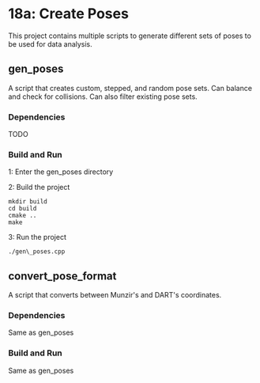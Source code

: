 # 18a: Create Poses
This project contains multiple scripts to generate different sets of poses to be used for data analysis.

## gen\_poses
A script that creates custom, stepped, and random pose sets. Can balance and
check for collisions. Can also filter existing pose sets.

### Dependencies
TODO

### Build and Run
1: Enter the gen\_poses directory

2: Build the project

    mkdir build
    cd build
    cmake ..
    make

3: Run the project

    ./gen\_poses.cpp

## convert\_pose\_format
A script that converts between Munzir's and DART's coordinates.

### Dependencies
Same as gen\_poses

### Build and Run
Same as gen\_poses

